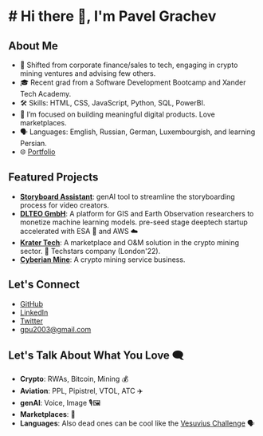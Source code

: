# # Hi there 👋, I'm Pavel Grachev

## About Me
- 🚀 Shifted from corporate finance/sales to tech, engaging in crypto mining ventures and advising few others.
- 🎓 Recent grad from a Software Development Bootcamp and Xander Tech Academy.
- 🛠 Skills: HTML, CSS, JavaScript, Python, SQL, PowerBI.
- 🌱 I’m focused on building meaningful digital products. Love marketplaces. 
- 🗣️ Languages: Emglish, Russian, German, Luxembourgish, and learning Persian.
- 🌐 [Portfolio](https://pgrach.tech/)

## Featured Projects
- **[Storyboard Assistant]([https://www.motiohead.com](https://www.motiohead.com/how-to-create-a-storyboard-for-a-video/))**: genAI tool to streamline the storyboarding process for video creators.
- **[DLTEO GmbH](https://dlteo.com)**: A platform for GIS and Earth Observation researchers to monetize machine learning models. pre-seed stage deeptech startup accelerated with ESA 🚀 and AWS ☁️
- **[Krater Tech](https://krater.io)**: A marketplace and O&M solution in the crypto mining sector. 🚀 Techstars company (London'22).
- **[Cyberian Mine](https://cyberianmine.de)**: A crypto mining service business. 
  
## Let's Connect
- [GitHub](https://github.com/username)
- [LinkedIn](https://www.linkedin.com/in/username)
- [Twitter](https://twitter.com/username)
- gpu2003@gmail.com

## Let's Talk About What You Love 🗨️
- **Crypto**: RWAs, Bitcoin, Mining 💰
- **Aviation**: PPL, Pipistrel, VTOL, ATC ✈️
- **genAI**: Voice, Image 🎙️🖼️
- **Marketplaces**: 💼
- **Languages**: Also dead ones can be cool like the [Vesuvius Challenge](https://scrollprize.org/) 🗣️
